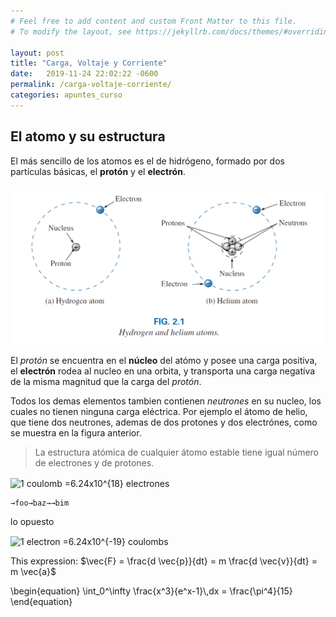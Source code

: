 ```yaml
---
# Feel free to add content and custom Front Matter to this file.
# To modify the layout, see https://jekyllrb.com/docs/themes/#overriding-theme-defaults

layout: post
title: "Carga, Voltaje y Corriente"
date:   2019-11-24 22:02:22 -0600
permalink: /carga-voltaje-corriente/
categories: apuntes_curso
---
```


## El atomo y su estructura

El más sencillo de los atomos es el de hidrógeno, formado por dos partículas básicas, el **protón** y el **electrón**. 

![atomos de hidrógeno y de hélio](./images/atomos_hidrogeno_helio.png)

El *protón* se encuentra en el **núcleo** del atómo y posee una carga positiva, el **electrón** rodea al nucleo en una orbita, y transporta una carga negatíva de la misma magnitud que  la carga del *protón*. 
 
Todos los demas elementos tambien contienen *neutrones* en su nucleo, los cuales no tienen ninguna carga eléctrica. Por ejemplo el átomo de helio, que tiene dos neutrones, ademas de dos protones y dos electrónes, como se muestra en la figura anterior.

> La estructura atómica de cualquier átomo estable tiene igual número de electrones y de protones.
>

<img src="http://www.sciweavers.org/tex2img.php?eq=1%20coulomb%20%3D6.24x10%5E%7B18%7D%20electrones&bc=White&fc=Black&im=jpg&fs=18&ff=cmbright&edit=0" align="center" border="0" alt="1 coulomb =6.24x10^{18} electrones" width=auto height="18" />

    →foo→baz→→bim
  
lo opuesto

<img src="http://www.sciweavers.org/tex2img.php?eq=1%20electron%20%3D6.24x10%5E%7B-19%7D%20coulombs&bc=White&fc=Black&im=jpg&fs=18&ff=cmbright&edit=0" align="center" border="0" alt="1 electron =6.24x10^{-19} coulombs" width=auto height="18" />


<!--- This is an HTML comment in Markdown 

- la masa del electrón es mucho mas pequeña que la del proton y neutron
- carga puntual:
- cargas diferentes de atraen, cargas iguales se repelen
- e:carga del proton, -e:carga del electrón, n=0
- 



-->


This expression: $\vec{F} = \frac{d \vec{p}}{dt} = m \frac{d \vec{v}}{dt} = m \vec{a}$

<div class="math">
\begin{equation}
  \int_0^\infty \frac{x^3}{e^x-1}\,dx = \frac{\pi^4}{15}  
\end{equation}
</div>
